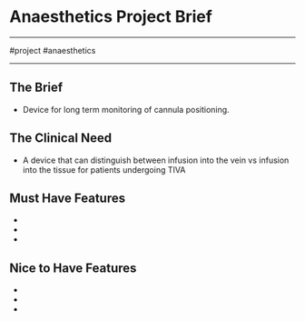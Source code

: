 # Anaesthetics Project Brief
---

#project #anaesthetics

---

## The Brief
- Device for long term monitoring of cannula positioning.


## The Clinical Need
- A device that can distinguish between infusion into the vein vs infusion into the tissue for patients undergoing TIVA

## Must Have Features
- 
- 
- 

## Nice to Have Features
- 
- 
- 